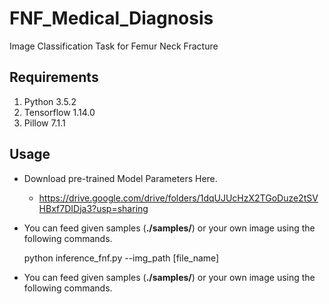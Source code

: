 # FNF_Medical_Diagnosis
Image Classification Task for Femur Neck Fracture


Requirements
------------
1. Python 3.5.2
2. Tensorflow 1.14.0
3. Pillow 7.1.1

Usage
-----
* Download pre-trained Model Parameters Here.
  * https://drive.google.com/drive/folders/1dqUJUcHzX2TGoDuze2tSVHBxf7DIDja3?usp=sharing

* You can feed given samples (__./samples/__) or your own image using the following commands.

    python inference_fnf.py --img_path [file_name]

* You can feed given samples (__./samples/__) or your own image using the following commands.
